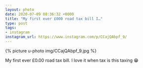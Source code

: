 ```yaml
---
layout: photo
date: 2020-07-09 08:36:32 +0000
title: "My first ever £000 road tax bill I…"
type: post
tags:
- instagram
instagram_url: https://www.instagram.com/p/CCajQAbpf_9/
---
```


{% picture u-photo img/CCajQAbpf_9.jpg %}

My first ever £0.00 road tax bill. I love it when tax is this taxing 😁
